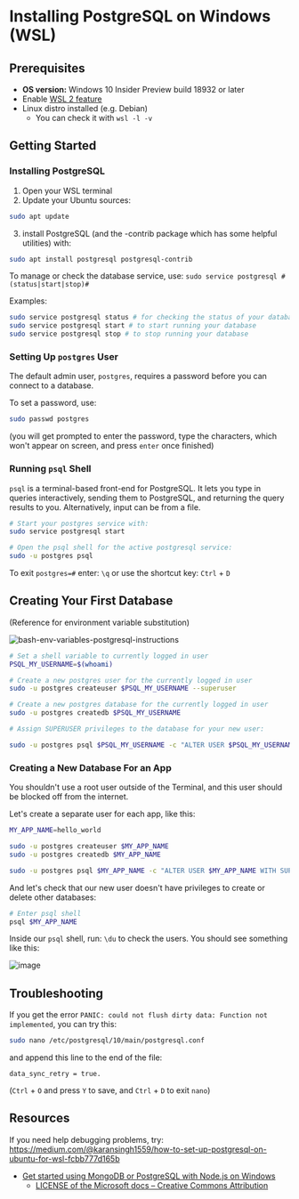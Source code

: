 # Installing PostgreSQL on Windows (WSL)

## Prerequisites

- **OS version:** Windows 10 Insider Preview build 18932 or later
- Enable [WSL 2 feature](https://docs.microsoft.com/en-us/windows/wsl/wsl2-install)
- Linux distro installed (e.g. Debian)
  - You can check it with `wsl -l -v`

## Getting Started

### Installing PostgreSQL

1. Open your WSL terminal
2. Update your Ubuntu sources:

```sh
sudo apt update
```

3. install PostgreSQL (and the -contrib package which has some helpful utilities) with:

```sh
sudo apt install postgresql postgresql-contrib
```

To manage or check the database service, use: `sudo service postgresql #(status|start|stop)#`

Examples:

```sh
sudo service postgresql status # for checking the status of your database
sudo service postgresql start # to start running your database
sudo service postgresql stop # to stop running your database
```

### Setting Up `postgres` User

The default admin user, `postgres`, requires a password before you can connect to a database.

To set a password, use:

```sh
sudo passwd postgres
```

(you will get prompted to enter the password, type the characters, which won't appear on screen, and press `enter` once finished)

### Running `psql` Shell

`psql` is a terminal-based front-end for PostgreSQL. It lets you type in queries interactively, sending them to PostgreSQL, and returning the query results to you. Alternatively, input can be from a file.

```sh
# Start your postgres service with:
sudo service postgresql start

# Open the psql shell for the active postgresql service:
sudo -u postgres psql
```

To exit `postgres=#` enter: `\q` or use the shortcut key: `Ctrl` + `D`

## Creating Your First Database

(Reference for environment variable substitution)

![bash-env-variables-postgresql-instructions](https://github.com/coding-wiki/learn-sql/raw/master/resources/bash-env-variables-postgresql-instructions.gif)

```bash
# Set a shell variable to currently logged in user
PSQL_MY_USERNAME=$(whoami)

# Create a new postgres user for the currently logged in user
sudo -u postgres createuser $PSQL_MY_USERNAME --superuser

# Create a new postgres database for the currently logged in user
sudo -u postgres createdb $PSQL_MY_USERNAME

# Assign SUPERUSER privileges to the database for your new user:

sudo -u postgres psql $PSQL_MY_USERNAME -c "ALTER USER $PSQL_MY_USERNAME WITH SUPERUSER"
```

### Creating a New Database For an App

You shouldn't use a root user outside of the Terminal, and this user should be blocked off from the internet.

Let's create a separate user for each app, like this:

```bash
MY_APP_NAME=hello_world

sudo -u postgres createuser $MY_APP_NAME
sudo -u postgres createdb $MY_APP_NAME

sudo -u postgres psql $MY_APP_NAME -c "ALTER USER $MY_APP_NAME WITH SUPERUSER;"
```

And let's check that our new user doesn't have privileges to create or delete other databases:

```bash
# Enter psql shell
psql $MY_APP_NAME
```

Inside our `psql` shell, run: `\du` to check the users. You should see something like this:

![image](https://user-images.githubusercontent.com/6757532/78057539-ca941f80-737e-11ea-8488-68cf8d85636c.png)


## Troubleshooting

If you get the error `PANIC: could not flush dirty data: Function not implemented`, you can try this:

```sh
sudo nano /etc/postgresql/10/main/postgresql.conf
```

and append this line to the end of the file:

```
data_sync_retry = true.
```

(`Ctrl` + `O` and press `Y` to save, and `Ctrl` + `D` to exit `nano`)

## Resources

If you need help debugging problems, try: https://medium.com/@karansingh1559/how-to-set-up-postgresql-on-ubuntu-for-wsl-fcbb777d165b

- [Get started using MongoDB or PostgreSQL with Node.js on Windows](https://docs.microsoft.com/en-us/windows/nodejs/databases#prerequisites)
  - [LICENSE of the Microsoft docs – Creative Commons Attribution](https://github.com/MicrosoftDocs/windows-uwp/blob/docs/LICENSE)

